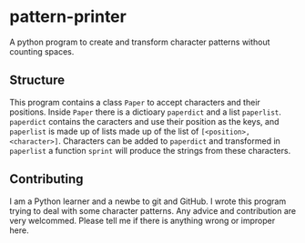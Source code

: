 # pattern-printer
A python program to create and transform character patterns without counting spaces.

## Structure
This program contains a class `Paper` to accept characters and their positions. Inside `Paper` there is a dictioary `paperdict` and a list `paperlist`. `paperdict` contains the caracters and use their position as the keys, and `paperlist` is made up of lists made up of the list of `[<position>, <character>]`. Characters can be added to `paperdict` and transformed in `paperlist` a function `sprint` will produce the strings from these characters. 

## Contributing
 I am a Python learner and a newbe to git and GitHub. I wrote this program trying to deal with some character patterns. Any advice and contribution are very welcommed. Please tell me if there is anything wrong or improper here.
